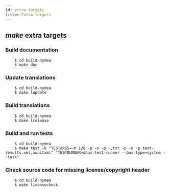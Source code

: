 ```yaml
---
id: extra-targets
title: Extra targets
---
```


## *make* extra targets

### Build documentation

        $ cd build-nymea
        $ make doc

### Update translations

        $ cd build-nymea
        $ make lupdate

### Build translations

        $ cd build-nymea
        $ make lrelease

### Build and run tests

        $ cd build-nymea
        $ make test -k "TESTARGS=-m 120 -p -o -p -,txt -p -o -p test-results.xml,xunitxml" "TESTRUNNER=dbus-test-runner --bus-type=system --task"

### Check source code for missing license/copyright header

        $ cd build-nymea
        $ make licensecheck

